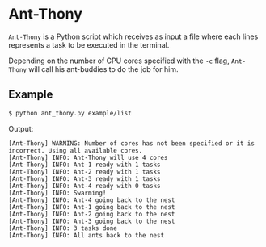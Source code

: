 # Ant-Thony

`Ant-Thony` is a Python script which receives as input a file where each lines represents a task to be executed in the terminal.

Depending on the number of CPU cores specified with the `-c` flag, `Ant-Thony` will call his ant-buddies to do the job for him.

## Example

```bash
$ python ant_thony.py example/list
```

Output:

```
[Ant-Thony] WARNING: Number of cores has not been specified or it is incorrect. Using all available cores.
[Ant-Thony] INFO: Ant-Thony will use 4 cores
[Ant-Thony] INFO: Ant-1 ready with 1 tasks
[Ant-Thony] INFO: Ant-2 ready with 1 tasks
[Ant-Thony] INFO: Ant-3 ready with 1 tasks
[Ant-Thony] INFO: Ant-4 ready with 0 tasks
[Ant-Thony] INFO: Swarming!
[Ant-Thony] INFO: Ant-4 going back to the nest
[Ant-Thony] INFO: Ant-1 going back to the nest
[Ant-Thony] INFO: Ant-2 going back to the nest
[Ant-Thony] INFO: Ant-3 going back to the nest
[Ant-Thony] INFO: 3 tasks done
[Ant-Thony] INFO: All ants back to the nest
```


